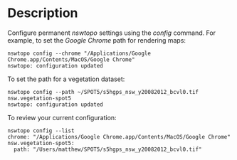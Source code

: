 # Description

Configure permanent *nswtopo* settings using the *config* command. For example, to set the *Google Chrome* path for rendering maps:

```
nswtopo config --chrome "/Applications/Google Chrome.app/Contents/MacOS/Google Chrome"
nswtopo: configuration updated
```

To set the path for a vegetation dataset:

```
nswtopo config --path ~/SPOT5/s5hgps_nsw_y20082012_bcvl0.tif nsw.vegetation-spot5
nswtopo: configuration updated
```

To review your current configuration:

```
nswtopo config --list
chrome: "/Applications/Google Chrome.app/Contents/MacOS/Google Chrome"
nsw.vegetation-spot5:
  path: "/Users/matthew/SPOT5/s5hgps_nsw_y20082012_bcvl0.tif"
```
